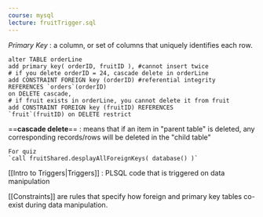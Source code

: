 ```yaml
---
course: mysql
lecture: fruitTrigger.sql
---
```



*Primary Key* : a column, or set of columns that uniquely identifies each row.

```mysql
alter TABLE orderLine
add primary key( orderID, fruitID ), #cannot insert twice
# if you delete orderID = 24, cascade delete in orderLine
add CONSTRAINT FOREIGN key (orderID) #referential integrity
REFERENCES `orders`(orderID)
on DELETE cascade, 
# if fruit exists in orderLine, you cannot delete it from fruit
add CONSTRAINT FOREIGN key (fruitID) REFERENCES
`fruit`(fruitID) on DELETE restrict
```

==**cascade delete**== : means that if an item in "parent table" is deleted, any corresponding records/rows will be deleted in the "child table"

```ad-note
For quiz
`call fruitShared.desplayAllForeignKeys( database() )`
```


[[Intro to Triggers|Triggers]] : PLSQL code that is triggered on data manipulation

[[Constraints]] are rules that specify how foreign and primary key tables co-exist during data manipulation.